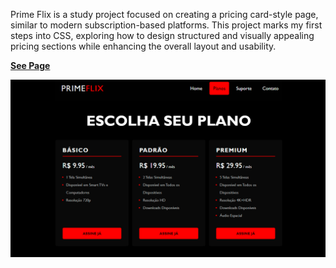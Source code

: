 Prime Flix is a study project focused on creating a pricing card-style page, similar to modern subscription-based platforms. This project marks my first steps into CSS, exploring how to design structured and visually appealing pricing sections while enhancing the overall layout and usability.

**[See Page](https://luigineryproject3.netlify.app)**  

![primeflix](image1.png)
